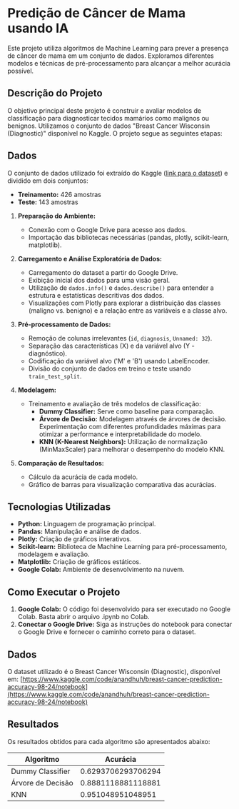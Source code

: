 # Predição de Câncer de Mama usando IA

Este projeto utiliza algoritmos de Machine Learning para prever a presença de câncer de mama em um conjunto de dados.  Exploramos diferentes modelos e técnicas de pré-processamento para alcançar a melhor acurácia possível.

## Descrição do Projeto

O objetivo principal deste projeto é construir e avaliar modelos de classificação para diagnosticar tecidos mamários como malignos ou benignos. Utilizamos o conjunto de dados "Breast Cancer Wisconsin (Diagnostic)" disponível no Kaggle. O projeto segue as seguintes etapas:

## Dados

O conjunto de dados utilizado foi extraído do Kaggle ([link para o dataset](https://www.kaggle.com/code/anandhuh/breast-cancer-prediction-accuracy-98-24/notebook)) e dividido em dois conjuntos:

* **Treinamento:** 426 amostras
* **Teste:** 143 amostras


1. **Preparação do Ambiente:**
   - Conexão com o Google Drive para acesso aos dados.
   - Importação das bibliotecas necessárias (pandas, plotly, scikit-learn, matplotlib).

2. **Carregamento e Análise Exploratória de Dados:**
   - Carregamento do dataset a partir do Google Drive.
   - Exibição inicial dos dados para uma visão geral.
   - Utilização de `dados.info()` e `dados.describe()` para entender a estrutura e estatísticas descritivas dos dados.
   - Visualizações com Plotly para explorar a distribuição das classes (maligno vs. benigno) e a relação entre as variáveis e a classe alvo.

3. **Pré-processamento de Dados:**
   - Remoção de colunas irrelevantes (`id`, `diagnosis`, `Unnamed: 32`).
   - Separação das características (X) e da variável alvo (Y - diagnóstico).
   - Codificação da variável alvo ('M' e 'B') usando LabelEncoder.
   - Divisão do conjunto de dados em treino e teste usando `train_test_split`.

4. **Modelagem:**
   - Treinamento e avaliação de três modelos de classificação:
     - **Dummy Classifier:** Serve como baseline para comparação.
     - **Árvore de Decisão:** Modelagem através de árvores de decisão.  Experimentação com diferentes profundidades máximas para otimizar a performance e interpretabilidade do modelo.
     - **KNN (K-Nearest Neighbors):**  Utilização de normalização (MinMaxScaler) para melhorar o desempenho do modelo KNN.

5. **Comparação de Resultados:**
   - Cálculo da acurácia de cada modelo.
   - Gráfico de barras para visualização comparativa das acurácias.


## Tecnologias Utilizadas

- **Python:** Linguagem de programação principal.
- **Pandas:** Manipulação e análise de dados.
- **Plotly:** Criação de gráficos interativos.
- **Scikit-learn:** Biblioteca de Machine Learning para pré-processamento, modelagem e avaliação.
- **Matplotlib:** Criação de gráficos estáticos.
- **Google Colab:** Ambiente de desenvolvimento na nuvem.


## Como Executar o Projeto

1. **Google Colab:** O código foi desenvolvido para ser executado no Google Colab.  Basta abrir o arquivo .ipynb no Colab.
2. **Conectar o Google Drive:** Siga as instruções do notebook para conectar o Google Drive e fornecer o caminho correto para o dataset.


## Dados

O dataset utilizado é o Breast Cancer Wisconsin (Diagnostic), disponível em: [https://www.kaggle.com/code/anandhuh/breast-cancer-prediction-accuracy-98-24/notebook](https://www.kaggle.com/code/anandhuh/breast-cancer-prediction-accuracy-98-24/notebook)

## Resultados

Os resultados obtidos para cada algoritmo são apresentados abaixo:


| Algoritmo          | Acurácia |
|-------------------|----------------------|
| Dummy Classifier  |  0.6293706293706294  |
| Árvore de Decisão | 0.8881118881118881   |
| KNN               | 0.951048951048951    |

